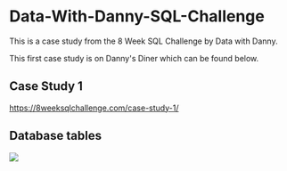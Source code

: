 # Data-With-Danny-SQL-Challenge
This is a case study from the 8 Week SQL Challenge by Data with Danny.

This first case study is on Danny's Diner which can be found below.

## Case Study 1
https://8weeksqlchallenge.com/case-study-1/

## Database tables 

<img src='https://8weeksqlchallenge.com/images/case-study-designs/1.png'>

